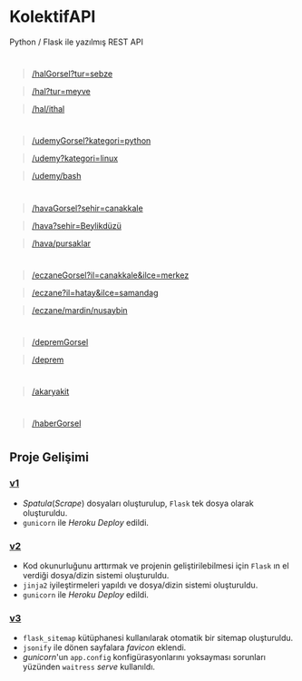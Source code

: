 # KolektifAPI
Python / Flask ile yazılmış REST API

#

> [/halGorsel?tur=sebze](https://kolektifapi.herokuapp.com/halGorsel?tur=sebze)

> [/hal?tur=meyve](https://kolektifapi.herokuapp.com/hal?tur=meyve)

> [/hal/ithal](https://kolektifapi.herokuapp.com/hal/ithal)

#

> [/udemyGorsel?kategori=python](https://kolektifapi.herokuapp.com/udemyGorsel?kategori=python)

> [/udemy?kategori=linux](https://kolektifapi.herokuapp.com/udemy?kategori=linux)

> [/udemy/bash](https://kolektifapi.herokuapp.com/udemy/bash)

#

> [/havaGorsel?sehir=canakkale](https://kolektifapi.herokuapp.com/havaGorsel?sehir=canakkale)

> [/hava?sehir=Beylikdüzü](https://kolektifapi.herokuapp.com/hava?sehir=Beylikdüzü)

> [/hava/pursaklar](https://kolektifapi.herokuapp.com/hava/pursaklar)

#

> [/eczaneGorsel?il=canakkale&ilce=merkez](https://kolektifapi.herokuapp.com/eczaneGorsel?il=canakkale&ilce=merkez)

> [/eczane?il=hatay&ilce=samandag](https://kolektifapi.herokuapp.com/eczane?il=hatay&ilce=samandag)

> [/eczane/mardin/nusaybin](https://kolektifapi.herokuapp.com/eczane/mardin/nusaybin)

#

> [/depremGorsel](https://kolektifapi.herokuapp.com/depremGorsel)

> [/deprem](https://kolektifapi.herokuapp.com/deprem)

#

> [/akaryakit](https://kolektifapi.herokuapp.com/akaryakit)

#

> [/haberGorsel](https://kolektifapi.herokuapp.com/haberGorsel)

#

## Proje Gelişimi

### [v1](https://github.com/KolektifAPI/gelisimAsamalari/tree/master/v1)
- *Spatula*(_Scrape_) dosyaları oluşturulup, `Flask` tek dosya olarak oluşturuldu.
- `gunicorn` ile *Heroku* _Deploy_ edildi.

### [v2](https://github.com/KolektifAPI/gelisimAsamalari/tree/master/v2)
- Kod okunurluğunu arttırmak ve projenin geliştirilebilmesi için `Flask` ın el verdiği dosya/dizin sistemi oluşturuldu.
- `jinja2` iyileştirmeleri yapıldı ve dosya/dizin sistemi oluşturuldu.
- `gunicorn` ile *Heroku* _Deploy_ edildi.

### [v3](https://github.com/KolektifAPI/gelisimAsamalari/tree/master/v3)
- `flask_sitemap` kütüphanesi kullanılarak otomatik bir sitemap oluşturuldu.
- `jsonify` ile dönen sayfalara _favicon_ eklendi.
- _gunicorn_'un `app.config` konfigürasyonlarını yoksayması sorunları yüzünden `waitress` _serve_ kullanıldı.
